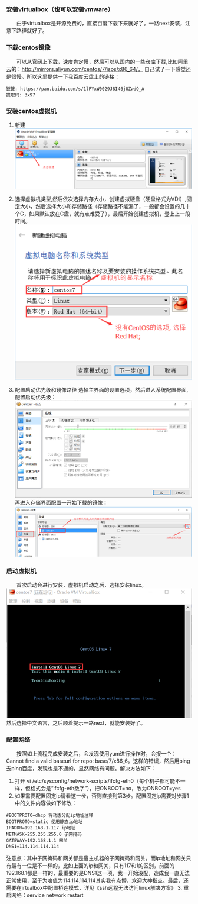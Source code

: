 ### 安装virtualbox（也可以安装vmware）
&ensp;&ensp;&ensp;&ensp;由于virtualbox是开源免费的，直接百度下载下来就好了。一路next安装，注意下路径就好了。

### 下载centos镜像
&ensp;&ensp;&ensp;&ensp;可以从官网上下载，速度肯定慢，然后可以从国内的一些仓库下载,比如阿里云的：http://mirrors.aliyun.com/centos/7/isos/x86_64/，  自己试了一下感觉还是很慢。所以这里提供一下我百度云盘上的链接：
```
链接: https://pan.baidu.com/s/1lPYxW0029J8I46jUZwdO_A 
提取码: 3x97 
```


### 安装centos虚拟机
1. 新建
![create_virtual_box](../picture_back_up/create_virtual_box.png)

2. 选择虚拟机类型,然后依次选择内存大小，创建虚拟硬盘（硬盘格式为VDI）,固定大小，然后选择大小和存储路径（存储路径不能漏了，一般都会设置的几十个G，如果默认放在C盘，就有点难受了），最后开始创建虚拟机，登上上一段时间。
![choose_vir](../picture_back_up/choose_virtual.png)



3. 配置启动优先级和镜像路径
选择主界面的设置选项，然后进入系统配置界面,配置启动优先级：
![set_priority](../picture_back_up/set_virtual_box_start_priority.png)
再进入存储界面配置一开始下载的镜像：
![set_iso](../picture_back_up/set_iso.png)


### 启动虚拟机
&ensp;&ensp;&ensp;&ensp;首次启动会进行安装，虚拟机启动之后，选择安装linux。
![install](../picture_back_up/install.png)
然后选择中文语言，之后顺着提示一路next，就能安装好了。



### 配置网络
&ensp;&ensp;&ensp;&ensp;按照如上流程完成安装之后，会发现使用yum进行操作时，会报一个：Cannot find a valid baseurl for repo: base/7/x86_6。这样的错误，然后用ping去ping百度，发现也是不通的，显然网络有问题。解决方法如下：
1. 打开 vi /etc/sysconfig/network-scripts/ifcfg-eth0（每个机子都可能不一样，但格式会是“ifcfg-eth数字”），把ONBOOT=no，改为ONBOOT=yes
2. 如果需要配置固定ip请看这一步，否则直接到第3步。配置固定ip需要对步骤1中的文件内容做如下修改：
```
#BOOTPROTO=dhcp 将动态分配ip地址注释
BOOTPROTO=static 使用静态ip地址
IPADDR=192.168.1.117 ip地址
NETMASK=255.255.255.0 子网掩码
GATEWAY=192.168.1.1 网关
DNS1=114.114.114.114
```
注意点：其中子网掩码和网关都是宿主机器的子网掩码和网关。而ip地址和网关只有最有一位是不一样的，比如上面的ip和网关，只有117和1的区别，前面的192.168.1都是一样的，最重要的是DNS1这一项，我一开始没配，造成我一直无法正常使用，至于为啥值为114.114.114.114其实我有点懵，欢迎大神指点。最后，还需要在irtualbox中配置桥连模式，详见《ssh远程无法访问linux解决方案》
3. 重启网络：service network restart
